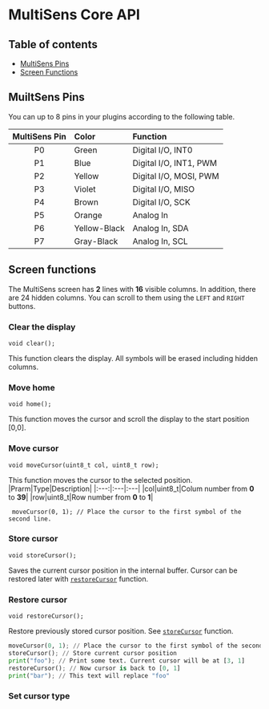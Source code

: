 # MultiSens Core API

## Table of contents
* [MultiSens Pins](#multisens-pins)
* [Screen Functions](#screen-functions)

## MuiltSens Pins
You can up to 8 pins in your plugins according to the following table.

|MultiSens Pin|Color|Function|
|:---:|:---|:---|
|P0|Green|Digital I/O, INT0|
|P1|Blue|Digital I/O, INT1, PWM|
|P2|Yellow|Digital I/O, MOSI, PWM|
|P3|Violet|Digital I/O, MISO|
|P4|Brown|Digital I/O, SCK|
|P5|Orange|Analog In|
|P6|Yellow-Black|Analog In, SDA|
|P7|Gray-Black|Analog In, SCL|


## Screen functions
The MultiSens screen has **2** lines with **16** visible columns. In addition, there are 24 hidden 
columns. You can scroll to them using the `LEFT` and `RIGHT` buttons.


### Clear the display
```
void clear();
```
This function clears the display. All symbols will be erased including hidden columns.


### Move home
```
void home();
```
This function moves the cursor and scroll the display to the start position [0,0].


### Move cursor
```
void moveCursor(uint8_t col, uint8_t row);
```
This function moves the cursor to the selected position.
|Prarm|Type|Description|
|:---:|:---|:---|
|col|uint8_t|Colum number from **0** to **39**|
|row|uint8_t|Row number from **0** to **1**|

```
 moveCursor(0, 1); // Place the cursor to the first symbol of the second line.
```


### Store cursor
```
void storeCursor();
```
Saves the current cursor position in the internal buffer. Cursor can be restored later 
with [`restoreCursor`](restore-cursor) function.


### Restore cursor
```
void restoreCursor();
```
Restore previously stored cursor position. See  [`storeCursor`](store-cursor) function.

```python
moveCursor(0, 1); // Place the cursor to the first symbol of the second line.
storeCursor(); // Store current cursor position
print("foo"); // Print some text. Current cursor will be at [3, 1]
restoreCursor(); // Now cursor is back to [0, 1]
print("bar"); // This text will replace "foo"

```

### Set cursor type